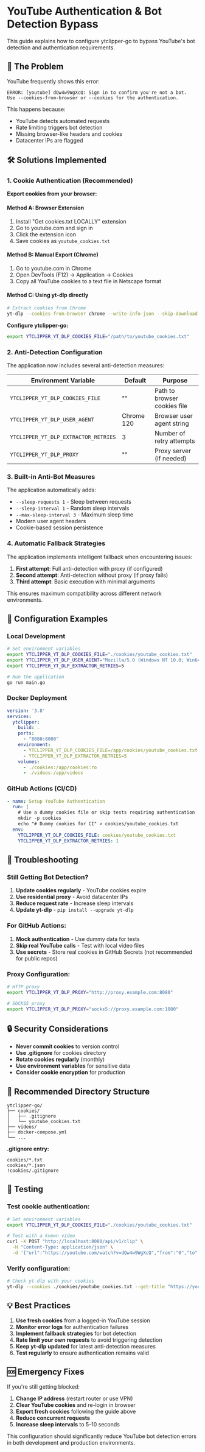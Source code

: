 # YouTube Authentication & Bot Detection Bypass

This guide explains how to configure ytclipper-go to bypass YouTube's bot detection and authentication requirements.

## 🚨 The Problem

YouTube frequently shows this error:
```
ERROR: [youtube] dQw4w9WgXcQ: Sign in to confirm you're not a bot. 
Use --cookies-from-browser or --cookies for the authentication.
```

This happens because:
- YouTube detects automated requests
- Rate limiting triggers bot detection
- Missing browser-like headers and cookies
- Datacenter IPs are flagged

## 🛠️ Solutions Implemented

### 1. Cookie Authentication (Recommended)

**Export cookies from your browser:**

#### Method A: Browser Extension
1. Install "Get cookies.txt LOCALLY" extension
2. Go to youtube.com and sign in
3. Click the extension icon
4. Save cookies as `youtube_cookies.txt`

#### Method B: Manual Export (Chrome)
1. Go to youtube.com in Chrome
2. Open DevTools (F12) → Application → Cookies
3. Copy all YouTube cookies to a text file in Netscape format

#### Method C: Using yt-dlp directly
```bash
# Extract cookies from Chrome
yt-dlp --cookies-from-browser chrome --write-info-json --skip-download "https://youtube.com/watch?v=dQw4w9WgXcQ"
```

**Configure ytclipper-go:**
```bash
export YTCLIPPER_YT_DLP_COOKIES_FILE="/path/to/youtube_cookies.txt"
```

### 2. Anti-Detection Configuration

The application now includes several anti-detection measures:

| Environment Variable | Default | Purpose |
|---------------------|---------|---------|
| `YTCLIPPER_YT_DLP_COOKIES_FILE` | "" | Path to browser cookies file |
| `YTCLIPPER_YT_DLP_USER_AGENT` | Chrome 120 | Browser user agent string |
| `YTCLIPPER_YT_DLP_EXTRACTOR_RETRIES` | 3 | Number of retry attempts |
| `YTCLIPPER_YT_DLP_PROXY` | "" | Proxy server (if needed) |

### 3. Built-in Anti-Bot Measures

The application automatically adds:
- `--sleep-requests 1` - Sleep between requests
- `--sleep-interval 1` - Random sleep intervals
- `--max-sleep-interval 3` - Maximum sleep time
- Modern user agent headers
- Cookie-based session persistence

### 4. Automatic Fallback Strategies

The application implements intelligent fallback when encountering issues:

1. **First attempt**: Full anti-detection with proxy (if configured)
2. **Second attempt**: Anti-detection without proxy (if proxy fails)
3. **Third attempt**: Basic execution with minimal arguments

This ensures maximum compatibility across different network environments.

## 📝 Configuration Examples

### Local Development
```bash
# Set environment variables
export YTCLIPPER_YT_DLP_COOKIES_FILE="./cookies/youtube_cookies.txt"
export YTCLIPPER_YT_DLP_USER_AGENT="Mozilla/5.0 (Windows NT 10.0; Win64; x64) AppleWebKit/537.36"
export YTCLIPPER_YT_DLP_EXTRACTOR_RETRIES=5

# Run the application
go run main.go
```

### Docker Deployment
```yaml
version: '3.8'
services:
  ytclipper:
    build: .
    ports:
      - "8080:8080"
    environment:
      - YTCLIPPER_YT_DLP_COOKIES_FILE=/app/cookies/youtube_cookies.txt
      - YTCLIPPER_YT_DLP_EXTRACTOR_RETRIES=5
    volumes:
      - ./cookies:/app/cookies:ro
      - ./videos:/app/videos
```

### GitHub Actions (CI/CD)
```yaml
- name: Setup YouTube Authentication
  run: |
    # Use a dummy cookies file or skip tests requiring authentication
    mkdir -p cookies
    echo "# Dummy cookies for CI" > cookies/youtube_cookies.txt
  env:
    YTCLIPPER_YT_DLP_COOKIES_FILE: cookies/youtube_cookies.txt
    YTCLIPPER_YT_DLP_EXTRACTOR_RETRIES: 1
```

## 🔧 Troubleshooting

### Still Getting Bot Detection?

1. **Update cookies regularly** - YouTube cookies expire
2. **Use residential proxy** - Avoid datacenter IPs
3. **Reduce request rate** - Increase sleep intervals
4. **Update yt-dlp** - `pip install --upgrade yt-dlp`

### For GitHub Actions:

1. **Mock authentication** - Use dummy data for tests
2. **Skip real YouTube calls** - Test with local video files
3. **Use secrets** - Store real cookies in GitHub Secrets (not recommended for public repos)

### Proxy Configuration:
```bash
# HTTP proxy
export YTCLIPPER_YT_DLP_PROXY="http://proxy.example.com:8080"

# SOCKS5 proxy
export YTCLIPPER_YT_DLP_PROXY="socks5://proxy.example.com:1080"
```

## 🔒 Security Considerations

- **Never commit cookies** to version control
- **Use .gitignore** for cookies directory
- **Rotate cookies regularly** (monthly)
- **Use environment variables** for sensitive data
- **Consider cookie encryption** for production

## 📁 Recommended Directory Structure

```
ytclipper-go/
├── cookies/
│   ├── .gitignore
│   └── youtube_cookies.txt
├── videos/
├── docker-compose.yml
└── ...
```

**.gitignore entry:**
```
cookies/*.txt
cookies/*.json
!cookies/.gitignore
```

## 🧪 Testing

### Test cookie authentication:
```bash
# Set environment variables
export YTCLIPPER_YT_DLP_COOKIES_FILE="./cookies/youtube_cookies.txt"

# Test with a known video
curl -X POST "http://localhost:8080/api/v1/clip" \
  -H "Content-Type: application/json" \
  -d '{"url":"https://youtube.com/watch?v=dQw4w9WgXcQ","from":"0","to":"10","format":"best"}'
```

### Verify configuration:
```bash
# Check yt-dlp with your cookies
yt-dlp --cookies ./cookies/youtube_cookies.txt --get-title "https://youtube.com/watch?v=dQw4w9WgXcQ"
```

## 💡 Best Practices

1. **Use fresh cookies** from a logged-in YouTube session
2. **Monitor error logs** for authentication failures
3. **Implement fallback strategies** for bot detection
4. **Rate limit your own requests** to avoid triggering detection
5. **Keep yt-dlp updated** for latest anti-detection measures
6. **Test regularly** to ensure authentication remains valid

## 🆘 Emergency Fixes

If you're still getting blocked:

1. **Change IP address** (restart router or use VPN)
2. **Clear YouTube cookies** and re-login in browser
3. **Export fresh cookies** following the guide above
4. **Reduce concurrent requests** 
5. **Increase sleep intervals** to 5-10 seconds

This configuration should significantly reduce YouTube bot detection errors in both development and production environments.
